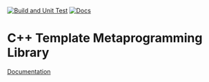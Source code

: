 [![Build and Unit Test](https://github.com/melton1968/cxx-core-mp/actions/workflows/build.yaml/badge.svg)](https://github.com/melton1968/cxx-core-mp/actions/workflows/build.yaml)
[![Docs](https://github.com/melton1968/cxx-core-mp/actions/workflows/docs.yaml/badge.svg)](https://github.com/melton1968/cxx-core-mp/actions/workflows/docs.yaml)

# C++ Template Metaprogramming Library

[Documentation](https://melton1968.github.io/cxx-core-mp/)

